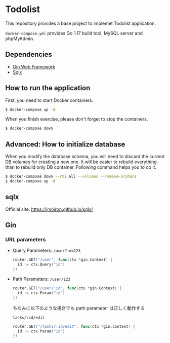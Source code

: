 # Todolist

This repository provides a base project to implemet Todolist application.

`docker-compose.yml` provides Go 1.17 build tool, MySQL server and phpMyAdmin.

## Dependencies

- [Gin Web Framework](https://pkg.go.dev/github.com/gin-gonic/gin)
- [Sqlx](https://pkg.go.dev/github.com/jmoiron/sqlx)

## How to run the application

First, you need to start Docker containers.

```sh
$ docker-compose up -d
```

When you finish exercise, please don't forget to stop the containers.

```sh
$ docker-compose down
```

## Advanced: How to initialize database

When you modify the database schema, you will need to discard the current DB volumes for creating a new one.
It will be easier to rebuild everything than to rebuild only DB container.
Following command helps you to do it.

```sh
$ docker-compose down --rmi all --volumes --remove-orphans
$ docker-compose up -d
```

## sqlx

Official site: https://jmoiron.github.io/sqlx/

## Gin

### URL parameters

- Query Parameters: `/user?id=123`

  ```go
  router.GET("/user", func(ctx *gin.Context) {
    id := ctx.Query("id")
  })
  ```

- Path Parameters: `/user/123`

  ```go
  router.GET("/user/:id", func(ctx *gin.Context) {
    id := ctx.Param("id")
  })
  ```

  ちなみに以下のような場合でも path parameter は正しく動作する

  `tasks/:id/edit`

  ```go
  router.GET("/tasks/:id/edit", func(ctx *gin.Context) {
    id := ctx.Param("id")
  })
  ```
